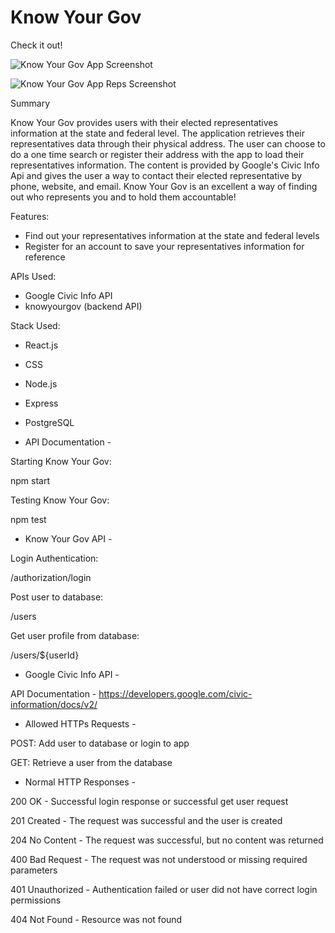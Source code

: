 # Know Your Gov

Check it out! 

![Know Your Gov App Screenshot](../../images/knowyourgov_home.png "Know Your Gov") 

![Know Your Gov App Reps Screenshot](../../images/knowyourgov_reps.png "Know Your Gov Reps") 

Summary

Know Your Gov provides users with their elected representatives information at the state and federal level. The application retrieves their representatives data through their physical address. The user can choose to do a one time search or register their address with the app to load their representatives information. The content is provided by Google's Civic Info Api and gives the user a way to contact their elected representative by phone, website, and email. Know Your Gov is an excellent a way of finding out who represents you and to hold them accountable!

Features: 
- Find out your representatives information at the state and federal levels
- Register for an account to save your representatives information for reference

APIs Used:
- Google Civic Info API
- knowyourgov (backend API)

Stack Used: 
- React.js
- CSS
- Node.js
- Express
- PostgreSQL

- API Documentation -

Starting Know Your Gov:

npm start

Testing Know Your Gov:

npm test

- Know Your Gov API -

Login Authentication:

/authorization/login

Post user to database:

/users

Get user profile from database:

/users/${userId}

- Google Civic Info API -

API Documentation - https://developers.google.com/civic-information/docs/v2/

- Allowed HTTPs Requests -

POST: Add user to database or login to app

GET: Retrieve a user from the database 

- Normal HTTP Responses - 

200 OK - Successful login response or successful get user request

201 Created - The request was successful and the user is created

204 No Content - The request was successful, but no content was returned

400 Bad Request - The request was not understood or missing required parameters

401 Unauthorized - Authentication failed or user did not have correct login permissions

404 Not Found - Resource was not found





